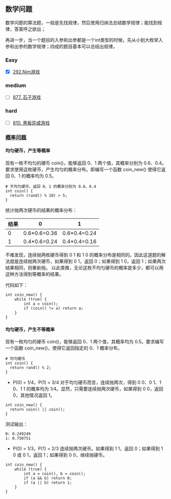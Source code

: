 
## 数学问题
数学问题的算法题，一般是先找规律，然后使用归纳法总结数学规律；能找到规律，答案呼之欲出；

再进一步，当一个题目的入参和出参都是一个int类型的时候，先从小到大枚举入参和出参的数学规律；四成的题目基本可以总结出规律。


### Easy
- [x] [292.Nim游戏](https://leetcode.cn/problems/nim-game/description/)

### medium
- [ ] [877. 石子游戏](https://leetcode.cn/problems/stone-game/description/)

### hard
- [ ] [810. 黑板异或游戏](https://leetcode.cn/problems/chalkboard-xor-game/description/)


### [概率问题](https://leetcode.cn/problems/implement-rand10-using-rand7/solutions/427572/cong-pao-ying-bi-kai-shi-xun-xu-jian-jin-ba-zhe-da/)

#### 均匀硬币，产生等概率
现有一枚不均匀的硬币 coin()，能够返回 0、1 两个值，其概率分别为 0.6、0.4。要求使用这枚硬币，产生均匀的概率分布。即编写一个函数 coin_new() 使得它返回 0、1 的概率均为 0.5。
```shell
# 不均匀硬币，返回 0、1 的概率分别为 0.6、0.4
int coin() {
  return (rand() % 10) > 5;
}
```
统计抛两次硬币的结果的概率分布：

| 结果 | 0            | 1            |
|----|--------------|--------------|
| 0  | 0.6*0.6=0.36 | 0.6*0.4=0.24 |
| 1  | 0.4*0.6=0.24 | 0.4*0.4=0.16 |
不难发现，连续抛两枚硬币得到 0 1 和 1 0 的概率分布是相同的。因此这道题的解法就是连续抛两次硬币，如果得到 0 1，返回 0；如果得到 1 0，返回 1；如果两次结果相同，则重新抛。
以此类推，无论这枚不均匀硬币的概率是多少，都可以用这种方法得到等概率的结果。

代码如下：
```shell
int coin_new() {
    while (true) {
        int a = coin();
        if (coin() != a) return a;
    }
}
```

#### 均匀硬币，产生不等概率
  现有一枚均匀的硬币 coin()，能够返回 0、1 两个值，其概率均为 0.5。要求编写一个函数 coin_new()，使得它返回指定的 0、1 概率分布。
```shell
# 均匀硬币
int coin() {
  return rand() % 2;
}
```

* P(0) = 1/4，P(1) = 3/4
对于均匀硬币而言，连续抛两次，得到 0 0、0 1、1 0、1 1 的概率均为 1/4。显然，只需要连续抛两次硬币，如果得到 0 0，返回 0，其他情况返回 1。
```shell
int coin_new() {
  return coin() || coin();
}
```
测试输出：
```
0: 0.249249
1: 0.750751
```

* P(0) = 1/3，P(1) = 2/3
连续抛两次硬币。如果得到 1 1，返回 0；如果得到 1 0 或 0 1，返回 1；如果得到 0 0，继续抛硬币。
```shell
int coin_new() {
    while (true) {
        int a = coin(), b = coin();
        if (a && b) return 0;
        if (a || b) return 1;
    }
}
```